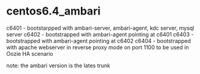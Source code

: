 # centos6.4_ambari
c6401 - bootstarpped with ambari-server, ambari-agent, kdc server, mysql server
c6402 - bootstrapped with ambari-agent pointing at c6401
c6403 - bootstrapped with ambari-agent pointing at c6402
c6404 - bootstrapped with apache webserver in reverse proxy mode on port 1100 to be used in Oozie HA scenario

note: the ambari version is the lates trunk
